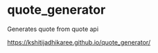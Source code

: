 # quote_generator

Generates quote from quote api

https://kshitijadhikaree.github.io/quote_generator/
